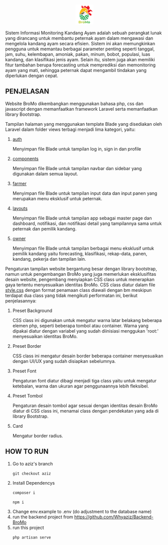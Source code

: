 <div align="center">
  <img src="https://github.com/senaajibayumurti/BroMo/blob/main/public/images/BroMo%20Logografi.png" alt="BroMo Logo"
      alt="BroMo Logo">
</div>

<p>
    Sistem Informasi Monitoring Kandang Ayam adalah sebuah perangkat lunak yang dirancang untuk membantu peternak ayam dalam mengawasi dan mengelola kandang ayam secara efisien. Sistem ini akan memungkinkan pengguna untuk memantau berbagai parameter penting seperti tanggal, jam, suhu, kelembapan, amoniak, pakan, minum, bobot, populasi, luas kandang, dan klasifikasi jenis ayam. Selain itu, sistem juga akan memiliki fitur tambahan berupa forecasting untuk memprediksi dan memonitoring ayam yang mati, sehingga peternak dapat mengambil tindakan yang diperlukan dengan cepat.
</p>

## PENJELASAN
Website BroMo dikembangkan menggunakan bahasa php, css dan javascript dengan memanfaatkan framework Laravel serta memanfaatkan library Bootstrap.

Tampilan halaman yang menggunakan template Blade yang disediakan oleh Laravel dalam folder views terbagi menjadi lima kategori, yaitu:
1. [auth](https://github.com/senaajibayumurti/BroMo/tree/main/resources/views/auth)
   <p>
       Menyimpan file Blade untuk tampilan log in, sign in dan profile
   </p>
3. [components](https://github.com/senaajibayumurti/BroMo/tree/main/resources/views/components)
   <p>
       Menyimpan file Blade untuk tampilan navbar dan sidebar yang digunakan dalam semua layout.
   </p>
5. [farmer](https://github.com/senaajibayumurti/BroMo/tree/main/resources/views/farmer)
   <p>
       Menyimpan file Blade untuk tampilan input data dan input panen yang merupakan menu eksklusif untuk peternak.
   </p>
7. [layouts](https://github.com/senaajibayumurti/BroMo/tree/main/resources/views/layouts)
   <p>
       Menyimpan file Blade untuk tampilan app sebagai master page dan dashboard, notifikasi, dan notifikasi detail yang tampilannya sama untuk peternak dan pemilik kandang.
   </p>
9. [owner](https://github.com/senaajibayumurti/BroMo/tree/main/resources/views/owner)
   <p>
       Menyimpan file Blade untuk tampilan berbagai menu eksklusif untuk pemilik kandang yaitu forecasting, klasifikasi, rekap-data, panen, kandang, pekerja dan tampilan lain.
   </p>

Pengaturan tampilan website bergantung besar dengan library bootstrap, namun untuk pengembangan BroMo yang juga memerlukan eksklusifitas desain website, pengembang menyiapkan CSS class untuk menerapkan gaya tertentu menyesuaikan identitas BroMo. CSS class diatur dalam file [style.css](https://github.com/senaajibayumurti/BroMo/blob/main/public/css/style.css) dengan format penamaan class diawali dengan bm meskipun terdapat dua class yang tidak mengikuti performatan ini, berikut penjelasannya:

1. Preset Background
   <p>
       CSS class ini digunakan untuk mengatur warna latar belakang beberapa elemen php, seperti beberapa tombol atau container. Warna yang dipakai diatur dengan variabel yang sudah diinisiasi menggukan 'root:' menyesuaikan identitas BroMo.
   </p>
3. Preset Border
   <p>
       CSS class ini mengatur desain border beberapa container menyesuaikan dengan UI/UX yang sudah disiapkan sebelumnya.
   </p>
4. Preset Font
   <p>
       Pengaturan font diatur dibagi menjadi tiga class yaitu untuk mengatur ketebalan, warna dan ukuran agar penggunaannya lebih fleksibel.
   </p>
5. Preset Tombol
   <p>
       Pengaturan desain tombol agar sesuai dengan identitas desain BroMo diatur di CSS class ini, menamai class dengan pendekatan yang ada di library Bootstrap.
   </p>
6. Card
   <p>
       Mengatur border radius.
   </p>



## HOW TO RUN
1. Go to aziz's branch
   ```
   git checkout aziz
   ```
3. Install Dependencys
   ```
   composer i
   ```
   ```
   npm i
   ```
3. Change env.example to .env (do adjustment to the database name)
4. run the backend project from https://github.com/Whyaziz/Backend-BroMo
5. run this project
   ```
   php artisan serve
   ```
